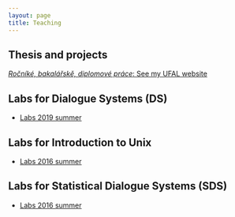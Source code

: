 ```yaml
---
layout: page
title: Teaching
---
```


## Thesis and projects
[*Ročníké, bakalářskě, diplomové práce*: See my UFAL website](https://ufal.mff.cuni.cz/ondrej-platek#projects)

## Labs for Dialogue Systems (DS)
- [Labs 2019 summer](/2019/02/18/labs-sds/)


## Labs for Introduction to Unix
- [Labs 2016 summer](/2016/02/02/labs-unix/)


## Labs for Statistical Dialogue Systems (SDS)
- [Labs 2016 summer](/2016/02/20/labs-sds/)

